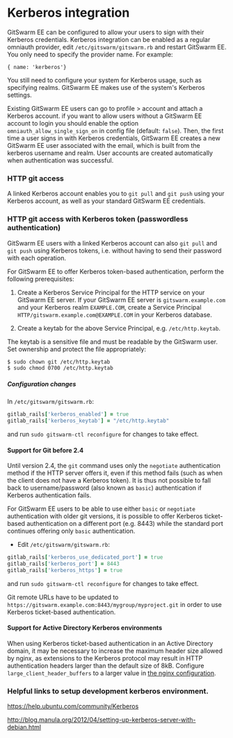 # Kerberos integration

GitSwarm EE can be configured to allow your users to sign with their
Kerberos credentials. Kerberos integration can be enabled as a regular
omniauth provider, edit `/etc/gitswarm/gitswarm.rb` and restart GitSwarm
EE. You only need to specify the provider name. For example:

```
{ name: 'kerberos'}
```

You still need to configure your system for Kerberos usage, such as
specifying realms. GitSwarm EE makes use of the system's Kerberos settings.

Existing GitSwarm EE users can go to profile > account and attach a
Kerberos account. if you want to allow users without a GitSwarm EE account
to login you should enable the option `omniauth_allow_single_sign_on` in
config file (default: `false`). Then, the first time a user signs in with
Kerberos credentials, GitSwarm EE creates a new GitSwarm EE user associated
with the email, which is built from the kerberos username and realm. User
accounts are created automatically when authentication was successful.

### HTTP git access

A linked Kerberos account enables you to `git pull` and `git push` using
your Kerberos account, as well as your standard GitSwarm EE credentials.

### HTTP git access with Kerberos token (passwordless authentication)

GitSwarm EE users with a linked Kerberos account can also `git pull` and
`git push` using Kerberos tokens, i.e. without having to send their
password with each operation.

For GitSwarm EE to offer Kerberos token-based authentication, perform the
following prerequisites:

1.  Create a Kerberos Service Principal for the HTTP service on your
    GitSwarm EE server. If your GitSwarm EE server is
    `gitswarm.example.com` and your Kerberos realm `EXAMPLE.COM`, create a
    Service Principal
    `HTTP/gitswarm.example.com@EXAMPLE.COM` in your Kerberos database.

1.  Create a keytab for the above Service Principal, e.g.
    `/etc/http.keytab`.

The keytab is a sensitive file and must be readable by the GitSwarm user.
Set ownership and protect the file appropriately:

```bash
$ sudo chown git /etc/http.keytab
$ sudo chmod 0700 /etc/http.keytab
```

##### Configuration changes

In `/etc/gitswarm/gitswarm.rb`:

```ruby
gitlab_rails['kerberos_enabled'] = true
gitlab_rails['kerberos_keytab'] = "/etc/http.keytab"
```

and run `sudo gitswarm-ctl reconfigure` for changes to take effect.

#### Support for Git before 2.4

Until version 2.4, the `git` command uses only the `negotiate`
authentication method if the HTTP server offers it, even if this method
fails (such as when the client does not have a Kerberos token).  It is thus
not possible to fall back to username/password (also known as `basic`)
authentication if Kerberos authentication fails.

For GitSwarm EE users to be able to use either `basic` or `negotiate`
authentication with older git versions, it is possible to offer Kerberos
ticket-based authentication on a different port (e.g. 8443) while the
standard port continues offering only `basic` authentication.


* Edit `/etc/gitswarm/gitswarm.rb`:

```ruby
gitlab_rails['kerberos_use_dedicated_port'] = true
gitlab_rails['kerberos_port'] = 8443
gitlab_rails['kerberos_https'] = true
```

and run `sudo gitswarm-ctl reconfigure` for changes to take effect.

Git remote URLs have to be updated to
`https://gitswarm.example.com:8443/mygroup/myproject.git` in order to use
Kerberos ticket-based authentication.

#### Support for Active Directory Kerberos environments

When using Kerberos ticket-based authentication in an Active Directory
domain, it may be necessary to increase the maximum header size allowed by
nginx, as extensions to the Kerberos protocol may result in HTTP
authentication headers larger than the default size of 8kB. Configure
`large_client_header_buffers` to a larger value in [the nginx
configuration](http://nginx.org/en/docs/http/ngx_http_core_module.html#large_client_header_buffers).

### Helpful links to setup development kerberos environment.

https://help.ubuntu.com/community/Kerberos

http://blog.manula.org/2012/04/setting-up-kerberos-server-with-debian.html
